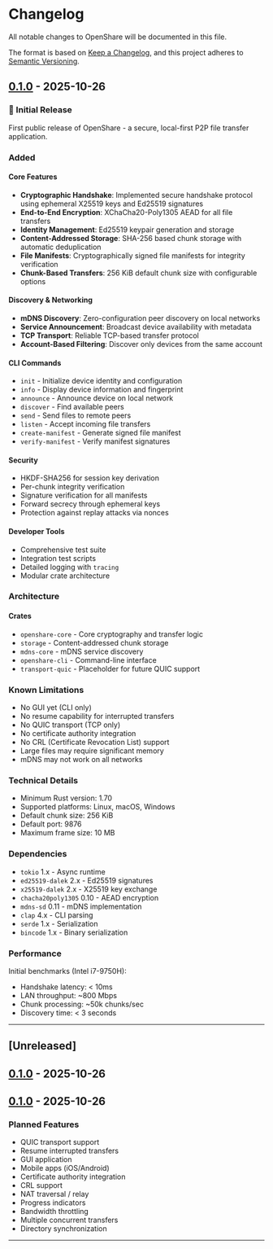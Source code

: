 # Changelog

All notable changes to OpenShare will be documented in this file.

The format is based on [Keep a Changelog](https://keepachangelog.com/en/1.0.0/),
and this project adheres to [Semantic Versioning](https://semver.org/spec/v2.0.0.html).

## [0.1.0] - 2025-10-26

### 🎉 Initial Release

First public release of OpenShare - a secure, local-first P2P file transfer application.

### Added

#### Core Features
- **Cryptographic Handshake**: Implemented secure handshake protocol using ephemeral X25519 keys and Ed25519 signatures
- **End-to-End Encryption**: XChaCha20-Poly1305 AEAD for all file transfers
- **Identity Management**: Ed25519 keypair generation and storage
- **Content-Addressed Storage**: SHA-256 based chunk storage with automatic deduplication
- **File Manifests**: Cryptographically signed file manifests for integrity verification
- **Chunk-Based Transfers**: 256 KiB default chunk size with configurable options

#### Discovery & Networking
- **mDNS Discovery**: Zero-configuration peer discovery on local networks
- **Service Announcement**: Broadcast device availability with metadata
- **TCP Transport**: Reliable TCP-based transfer protocol
- **Account-Based Filtering**: Discover only devices from the same account

#### CLI Commands
- `init` - Initialize device identity and configuration
- `info` - Display device information and fingerprint
- `announce` - Announce device on local network
- `discover` - Find available peers
- `send` - Send files to remote peers
- `listen` - Accept incoming file transfers
- `create-manifest` - Generate signed file manifest
- `verify-manifest` - Verify manifest signatures

#### Security
- HKDF-SHA256 for session key derivation
- Per-chunk integrity verification
- Signature verification for all manifests
- Forward secrecy through ephemeral keys
- Protection against replay attacks via nonces

#### Developer Tools
- Comprehensive test suite
- Integration test scripts
- Detailed logging with `tracing`
- Modular crate architecture

### Architecture

#### Crates
- `openshare-core` - Core cryptography and transfer logic
- `storage` - Content-addressed chunk storage
- `mdns-core` - mDNS service discovery
- `openshare-cli` - Command-line interface
- `transport-quic` - Placeholder for future QUIC support

### Known Limitations

- No GUI yet (CLI only)
- No resume capability for interrupted transfers
- No QUIC transport (TCP only)
- No certificate authority integration
- No CRL (Certificate Revocation List) support
- Large files may require significant memory
- mDNS may not work on all networks

### Technical Details

- Minimum Rust version: 1.70
- Supported platforms: Linux, macOS, Windows
- Default chunk size: 256 KiB
- Default port: 9876
- Maximum frame size: 10 MB

### Dependencies

- `tokio` 1.x - Async runtime
- `ed25519-dalek` 2.x - Ed25519 signatures
- `x25519-dalek` 2.x - X25519 key exchange
- `chacha20poly1305` 0.10 - AEAD encryption
- `mdns-sd` 0.11 - mDNS implementation
- `clap` 4.x - CLI parsing
- `serde` 1.x - Serialization
- `bincode` 1.x - Binary serialization

### Performance

Initial benchmarks (Intel i7-9750H):
- Handshake latency: < 10ms
- LAN throughput: ~800 Mbps
- Chunk processing: ~50k chunks/sec
- Discovery time: < 3 seconds

---

## [Unreleased]

## [0.1.0] - 2025-10-26

## [0.1.0] - 2025-10-26

### Planned Features

- QUIC transport support
- Resume interrupted transfers
- GUI application
- Mobile apps (iOS/Android)
- Certificate authority integration
- CRL support
- NAT traversal / relay
- Progress indicators
- Bandwidth throttling
- Multiple concurrent transfers
- Directory synchronization

---
[0.1.0]: https://github.com/OpenTabCommunity/open-share-client-rust/releases/tag/v0.1.0
